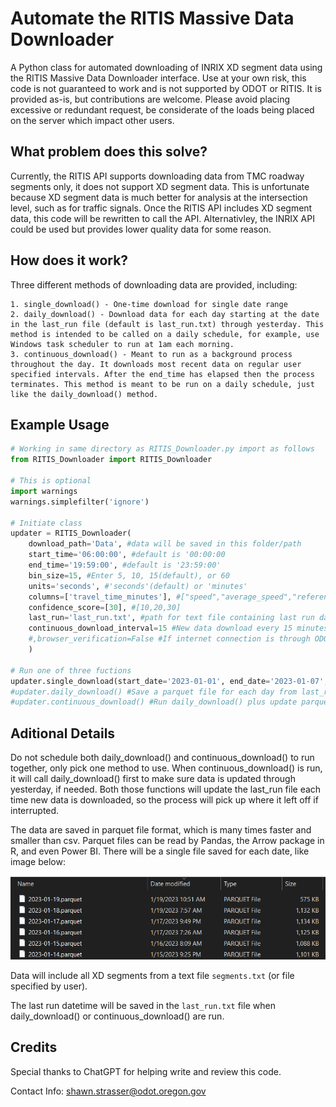 # Automate the RITIS Massive Data Downloader
A Python class for automated downloading of INRIX XD segment data using the RITIS Massive Data Downloader interface. Use at your own risk, this code is not guaranteed to work and is not supported by ODOT or RITIS. It is provided as-is, but contributions are welcome. Please avoid placing excessive or redundant request, be considerate of the loads being placed on the server which impact other users.

## What problem does this solve?
Currently, the RITIS API supports downloading data from TMC roadway segments only, it does not support XD segment data. This is unfortunate because XD segment data is much better for analysis at the intersection level, such as for traffic signals. Once the RITIS API includes XD segment data, this code will be rewritten to call the API. Alternativley, the INRIX API could be used but provides lower quality data for some reason.

## How does it work? 

Three different methods of downloading data are provided, including:

    1. single_download() - One-time download for single date range
    2. daily_download() - Download data for each day starting at the date in the last_run file (default is last_run.txt) through yesterday. This method is intended to be called on a daily schedule, for example, use Windows task scheduler to run at 1am each morning.
    3. continuous_download() - Meant to run as a background process throughout the day. It downloads most recent data on regular user specified intervals. After the end_time has elapsed then the process terminates. This method is meant to be run on a daily schedule, just like the daily_download() method.

## Example Usage
```python
# Working in same directory as RITIS_Downloader.py import as follows
from RITIS_Downloader import RITIS_Downloader

# This is optional
import warnings
warnings.simplefilter('ignore')

# Initiate class
updater = RITIS_Downloader(
    download_path='Data', #data will be saved in this folder/path
    start_time='06:00:00', #default is '00:00:00
    end_time='19:59:00', #default is '23:59:00'
    bin_size=15, #Enter 5, 10, 15(default), or 60
    units='seconds', #'seconds'(default) or 'minutes'
    columns=['travel_time_minutes'], #["speed","average_speed","reference_speed","travel_time_minutes","confidence_score","cvalue"]
    confidence_score=[30], #[10,20,30]
    last_run='last_run.txt', #path for text file containing last run datetime
    continuous_download_interval=15 #New data download every 15 minutes, for continiuous_download() only
    #,browser_verification=False #If internet connection is through ODOT VPN set this to False
    ) 

# Run one of three fuctions
updater.single_download(start_date='2023-01-01', end_date='2023-01-07', job_name='Test_Download')
#updater.daily_download() #Save a parquet file for each day from last_run through yesterday
#updater.continuous_download() #Run daily_download() plus update parquet file with today's day every n minutes
```

## Aditional Details

Do not schedule both daily_download() and continuous_download() to run together, only pick one method to use.
When continuous_download() is run, it will call daily_download() first to make sure data is updated through yesterday, if needed. Both those functions will update the last_run file each time new data is downloaded, so the process will pick up where it left off
if interrupted. 

The data are saved in parquet file format, which is many times faster and smaller than csv. Parquet files can be read by Pandas, the Arrow package in R, and even Power BI. There will be a single file saved for each date, like image below:

![](2023-01-19-11-00-19.png)

Data will include all XD segments from a text file `segments.txt` (or file specified by user).

The last run datetime will be saved in the `last_run.txt` file when daily_download() or continuous_download() are run.

## Credits
Special thanks to ChatGPT for helping write and review this code.

Contact Info: shawn.strasser@odot.oregon.gov
